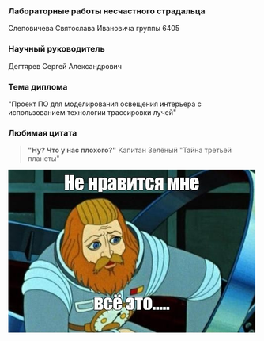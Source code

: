 ### Лабораторные работы несчастного страдальца 
Слеповичева Святослава Ивановича
группы 6405

### Научный руководитель
Дегтярев Сергей Александрович

### Тема диплома
"Проект ПО для моделирования освещения интерьера с использованием технологии трассировки лучей"

### Любимая цитата
>**"Ну? Что у нас плохого?"**
>Капитан Зелёный "Тайна третьей планеты"

![Капитан Зелёный](Зелёный.jpg)

